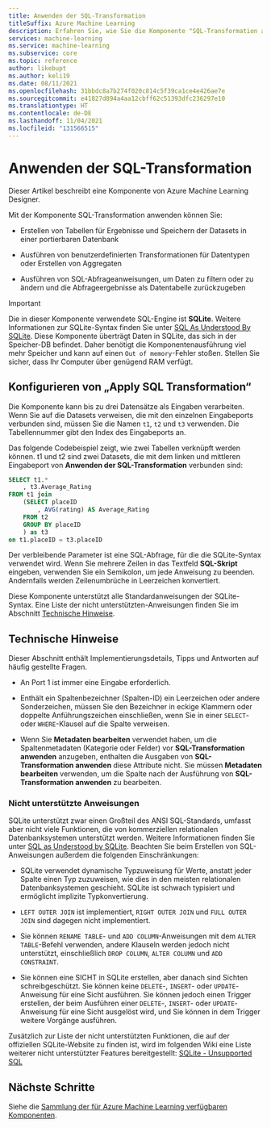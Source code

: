 ```yaml
---
title: Anwenden der SQL-Transformation
titleSuffix: Azure Machine Learning
description: Erfahren Sie, wie Sie die Komponente "SQL-Transformation anwenden" in Azure Machine Learning verwenden, um eine SQLite-Abfrage auf Eingabedatensätzen auszuführen und die Daten zu transformieren.
services: machine-learning
ms.service: machine-learning
ms.subservice: core
ms.topic: reference
author: likebupt
ms.author: keli19
ms.date: 08/11/2021
ms.openlocfilehash: 31bbdc8a7b274f020c814c5f39ca1ce4e426ae7e
ms.sourcegitcommit: e41827d894a4aa12cbff62c51393dfc236297e10
ms.translationtype: HT
ms.contentlocale: de-DE
ms.lasthandoff: 11/04/2021
ms.locfileid: "131566515"
---
```

# <a name="apply-sql-transformation"></a>Anwenden der SQL-Transformation

Dieser Artikel beschreibt eine Komponente von Azure Machine Learning Designer.

Mit der Komponente SQL-Transformation anwenden können Sie:
  
-   Erstellen von Tabellen für Ergebnisse und Speichern der Datasets in einer portierbaren Datenbank  
  
-   Ausführen von benutzerdefinierten Transformationen für Datentypen oder Erstellen von Aggregaten  
  
-   Ausführen von SQL-Abfrageanweisungen, um Daten zu filtern oder zu ändern und die Abfrageergebnisse als Datentabelle zurückzugeben  

> [!IMPORTANT]
> Die in dieser Komponente verwendete SQL-Engine ist **SQLite**. Weitere Informationen zur SQLite-Syntax finden Sie unter [SQL As Understood By SQLite](https://www.sqlite.org/index.html).
> Diese Komponente überträgt Daten in SQLite, das sich in der Speicher-DB befindet. Daher benötigt die Komponentenausführung viel mehr Speicher und kann auf einen `Out of memory`-Fehler stoßen. Stellen Sie sicher, dass Ihr Computer über genügend RAM verfügt.

## <a name="how-to-configure-apply-sql-transformation"></a>Konfigurieren von „Apply SQL Transformation“  

Die Komponente kann bis zu drei Datensätze als Eingaben verarbeiten. Wenn Sie auf die Datasets verweisen, die mit den einzelnen Eingabeports verbunden sind, müssen Sie die Namen `t1`, `t2` und `t3` verwenden. Die Tabellennummer gibt den Index des Eingabeports an.  

Das folgende Codebeispiel zeigt, wie zwei Tabellen verknüpft werden können. t1 und t2 sind zwei Datasets, die mit dem linken und mittleren Eingabeport von **Anwenden der SQL-Transformation** verbunden sind:

```sql
SELECT t1.*
    , t3.Average_Rating
FROM t1 join
    (SELECT placeID
        , AVG(rating) AS Average_Rating
    FROM t2
    GROUP BY placeID
    ) as t3
on t1.placeID = t3.placeID
```
  
Der verbleibende Parameter ist eine SQL-Abfrage, für die die SQLite-Syntax verwendet wird. Wenn Sie mehrere Zeilen in das Textfeld **SQL-Skript** eingeben, verwenden Sie ein Semikolon, um jede Anweisung zu beenden. Andernfalls werden Zeilenumbrüche in Leerzeichen konvertiert.  

Diese Komponente unterstützt alle Standardanweisungen der SQLite-Syntax. Eine Liste der nicht unterstützten-Anweisungen finden Sie im Abschnitt [Technische Hinweise](#technical-notes).

##  <a name="technical-notes"></a>Technische Hinweise  

Dieser Abschnitt enthält Implementierungsdetails, Tipps und Antworten auf häufig gestellte Fragen.

-   An Port 1 ist immer eine Eingabe erforderlich.  
  
-   Enthält ein Spaltenbezeichner (Spalten-ID) ein Leerzeichen oder andere Sonderzeichen, müssen Sie den Bezeichner in eckige Klammern oder doppelte Anführungszeichen einschließen, wenn Sie in einer `SELECT`- oder `WHERE`-Klausel auf die Spalte verweisen.  

-   Wenn Sie **Metadaten bearbeiten** verwendet haben, um die Spaltenmetadaten (Kategorie oder Felder) vor **SQL-Transformation anwenden** anzugeben, enthalten die Ausgaben von **SQL-Transformation anwenden** diese Attribute nicht. Sie müssen **Metadaten bearbeiten** verwenden, um die Spalte nach der Ausführung von **SQL-Transformation anwenden** zu bearbeiten.
  
### <a name="unsupported-statements"></a>Nicht unterstützte Anweisungen  

SQLite unterstützt zwar einen Großteil des ANSI SQL-Standards, umfasst aber nicht viele Funktionen, die von kommerziellen relationalen Datenbanksystemen unterstützt werden. Weitere Informationen finden Sie unter [SQL as Understood by SQLite](http://www.sqlite.org/lang.html). Beachten Sie beim Erstellen von SQL-Anweisungen außerdem die folgenden Einschränkungen:  
  
- SQLite verwendet dynamische Typzuweisung für Werte, anstatt jeder Spalte einen Typ zuzuweisen, wie dies in den meisten relationalen Datenbanksystemen geschieht. SQLite ist schwach typisiert und ermöglicht implizite Typkonvertierung.  
  
- `LEFT OUTER JOIN` ist implementiert, `RIGHT OUTER JOIN` und `FULL OUTER JOIN` sind dagegen nicht implementiert.  

- Sie können `RENAME TABLE`- und `ADD COLUMN`-Anweisungen mit dem `ALTER TABLE`-Befehl verwenden, andere Klauseln werden jedoch nicht unterstützt, einschließlich `DROP COLUMN`, `ALTER COLUMN` und `ADD CONSTRAINT`.  
  
- Sie können eine SICHT in SQLite erstellen, aber danach sind Sichten schreibgeschützt. Sie können keine `DELETE`-, `INSERT`- oder `UPDATE`-Anweisung für eine Sicht ausführen. Sie können jedoch einen Trigger erstellen, der beim Ausführen einer `DELETE`-, `INSERT`- oder `UPDATE`-Anweisung für eine Sicht ausgelöst wird, und Sie können in dem Trigger weitere Vorgänge ausführen.  
  

Zusätzlich zur Liste der nicht unterstützten Funktionen, die auf der offiziellen SQLite-Website zu finden ist, wird im folgenden Wiki eine Liste weiterer nicht unterstützter Features bereitgestellt: [SQLite - Unsupported SQL](http://www2.sqlite.org/cvstrac/wiki?p=UnsupportedSql)  
    
## <a name="next-steps"></a>Nächste Schritte

Siehe die [Sammlung der für Azure Machine Learning verfügbaren Komponenten](component-reference.md). 
